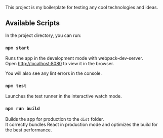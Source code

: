 This project is my boilerplate for testing any cool technologies and ideas.

## Available Scripts

In the project directory, you can run:

### `npm start`

Runs the app in the development mode with webpack-dev-server.<br>
Open [http://localhost:8080](http://localhost:8080) to view it in the browser.

You will also see any lint errors in the console.

### `npm test`

Launches the test runner in the interactive watch mode.<br>

### `npm run build`

Builds the app for production to the `dist` folder.<br>
It correctly bundles React in production mode and optimizes the build for the best performance.